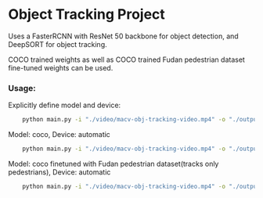# Object Tracking Project

Uses a FasterRCNN with ResNet 50 backbone for object detection, and DeepSORT for object tracking.

COCO trained weights as well as COCO trained Fudan pedestrian dataset fine-tuned weights can be used.

### Usage:

Explicitly define model and device: 

```bash
    python main.py -i "./video/macv-obj-tracking-video.mp4" -o "./output/output.mp4" --model coco --display --verbose --device cuda
```
                               
Model: coco, Device: automatic

```bash
    python main.py -i "./video/macv-obj-tracking-video.mp4" -o "./output/output.mp4" --display --verbose
```
                               
Model: coco finetuned with Fudan pedestrian dataset(tracks only pedestrians), Device: automatic

```bash
    python main.py -i "./video/macv-obj-tracking-video.mp4" -o "./output/output.mp4" --model fudan 
```